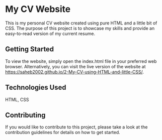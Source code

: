 # My CV Website
This is my personal CV website created using pure HTML and a little bit of CSS. The purpose of this project is to showcase my skills and provide an easy-to-read version of my current resume.

## Getting Started
To view the website, simply open the index.html file in your preferred web browser. Alternatively, you can visit the live version of the website at https://saheb2002.github.io/2-My-CV-using-HTML-and-little-CSS/.

## Technologies Used
HTML, CSS

## Contributing
If you would like to contribute to this project, please take a look at the contribution guidelines for details on how to get started.
